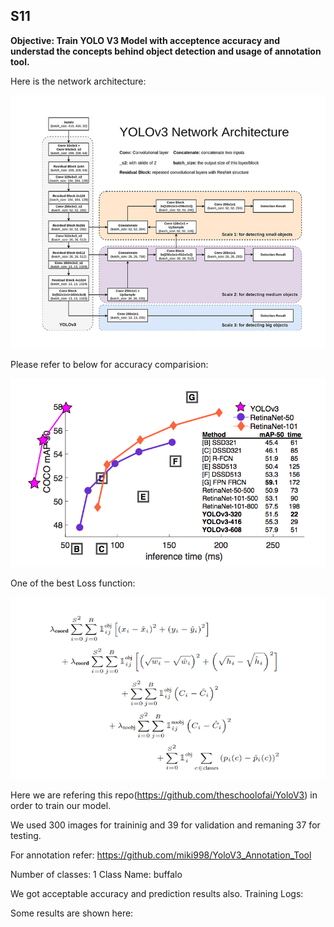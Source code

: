 ## S11
**Objective: Train YOLO V3 Model with acceptence accuracy and understad the concepts behind object detection and usage of annotation tool.**

Here is the network architecture:

![Architecture](image-2.png)

Please refer to below for accuracy comparision:

![Accuracy](image-1.png)

One of the best Loss function:

![Loss Function](image.png)

Here we are refering this repo(https://github.com/theschoolofai/YoloV3) in order to train our model.

We used 300 images for traininig and 39 for validation and remaning 37 for testing.

For annotation refer: https://github.com/miki998/YoloV3_Annotation_Tool

Number of classes: 1
Class Name: buffalo

We got acceptable accuracy and prediction results also.
Training Logs: 

Some results are shown here: